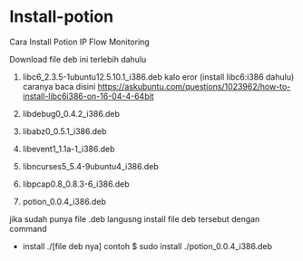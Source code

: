 # Install-potion

Cara Install Potion IP Flow Monitoring
 
Download file deb ini terlebih dahulu

1. libc6_2.3.5-1ubuntu12.5.10.1_i386.deb  kalo eror (install libc6:i386 dahulu) caranya baca disini https://askubuntu.com/questions/1023962/how-to-install-libc6i386-on-16-04-4-64bit


2. libdebug0_0.4.2_i386.deb  
3. libabz0_0.5.1_i386.deb  
4. libevent1_1.1a-1_i386.deb  
5. libncurses5_5.4-9ubuntu4_i386.deb  
6. libpcap0.8_0.8.3-6_i386.deb  
7. potion_0.0.4_i386.deb 

jika sudah punya file .deb langusng install file deb tersebut dengan command 

- install ./[file deb nya]
contoh
$ sudo install ./potion_0.0.4_i386.deb

